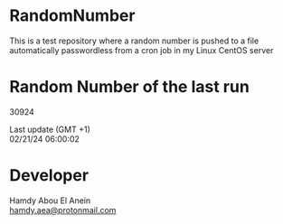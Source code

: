 # RandomNumber    
This is a test repository where a random number is pushed to a file automatically passwordless from a cron job in my Linux CentOS server    
# Random Number of the last run   
30924
      
Last update (GMT +1)    
02/21/24 06:00:02
# Developer    
Hamdy Abou El Anein   
hamdy.aea@protonmail.com
